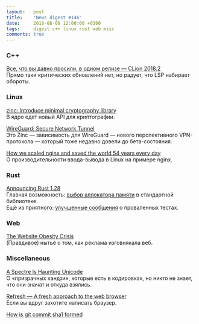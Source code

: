 ```yaml
---
layout:   post
title:    "News digest #146"
date:     2018-08-06 12:00:00 +0300
tags:     digest c++ linux rust web misc
comments: true
---
```


### C++

[Все, что вы давно просили, в одном релизе — CLion 2018.2](https://habr.com/company/JetBrains/blog/418729/)<br/>
Прямо таки критических обновлений нет, но радует, что LSP набирает обороты. 

### Linux

[zinc: Introduce minimal cryptography library](https://git.kernel.org/pub/scm/linux/kernel/git/zx2c4/linux.git/commit/?h=zinc)<br/>
В ядро едет новый API для криптографии.

[WireGuard: Secure Network Tunnel](https://marc.info/?l=linux-netdev&m=153306429108040&w=2)<br/>
Это Zinc — зависимость для WireGuard — нового перспективного VPN-протокола — который тоже недавно довели до бета-состояния.

[How we scaled nginx and saved the world 54 years every day](https://blog.cloudflare.com/how-we-scaled-nginx-and-saved-the-world-54-years-every-day/?ref)<br/>
О производительности ввода-вывода в Linux на примере nginx.

### Rust

[Announcing Rust 1.28](https://blog.rust-lang.org/2018/08/02/Rust-1.28.html)<br/>
Главная возможность: [выбор аллокатора памяти](https://github.com/rust-lang/rust/pull/51241/) в стандартной библиотеке.<br/>
Ещё из приятного: [улучшенные сообщения](https://github.com/rust-lang/rust/pull/51298/) о проваленных тестах.

### Web

[The Website Obesity Crisis](http://idlewords.com/talks/website_obesity.htm)</br>
(Правдивое) нытьё о том, как реклама изговнякала веб.

### Miscellaneous

[A Spectre Is Haunting Unicode](https://www.dampfkraft.com/ghost-characters.html)<br/>
О «призрачных кандзи», которые есть в кодировках, но никто не знает, что они значат и откуда взялись.

[Refresh — A fresh approach to the web browser](https://refresh.study/)<br/>
Если вы вдруг захотите написать браузер.

[How is git commit sha1 formed](https://gist.github.com/masak/2415865)
